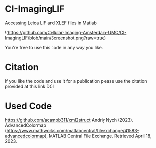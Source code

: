 # CI-ImagingLIF
Accessing Leica LIF and XLEF files in Matlab

!(https://github.com/Cellular-Imaging-Amsterdam-UMC/CI-ImagingLIF/blob/main/Screenshot.png?raw=true)

You're free to use this code in any way you like.

# Citation
If you like the code and use it for a publication please use the citation provided at this link DOI

# Used Code
https://github.com/acampb311/xml2struct
Andriy Nych (2023). AdvancedColormap (https://www.mathworks.com/matlabcentral/fileexchange/41583-advancedcolormap), MATLAB Central File Exchange. Retrieved April 18, 2023.




